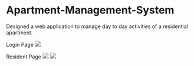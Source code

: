 # Apartment-Management-System
Designed a web application to manage day to day activities of a residential apartment.

Login Page
![](https://user-images.githubusercontent.com/35894429/43991674-b407f294-9d8f-11e8-8bc2-54b473d5dbd7.jpg)

Resident Page
![](https://user-images.githubusercontent.com/35894429/43991700-261991e4-9d90-11e8-99ab-182987cb87f9.jpg)
![](https://user-images.githubusercontent.com/35894429/43991686-de7fbf98-9d8f-11e8-94df-601ded5c104e.jpg)
